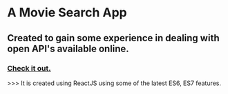 # A Movie Search App
## Created to gain some experience in dealing with open API's available online.
### [Check it out.](https://vbhv98.github.io/movie-finder/)
\>\>\> It is created using ReactJS using some of the latest ES6, ES7 features.
